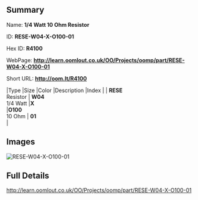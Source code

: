 

## Summary
 
Name: __1/4 Watt 10 Ohm Resistor__

ID: __RESE-W04-X-O100-01__

Hex ID: __R4100__

WebPage: __http://learn.oomlout.co.uk/OO/Projects/oomp/part/RESE-W04-X-O100-01__

Short URL: __http://oom.lt/R4100__


|Type   |Size   |Color   |Description   |Index   |
| __RESE__ <br>Resistor  | __W04__<br>1/4 Watt   |__X__<br>    |__O100__<br>10 Ohm    | __01__<br>  |


## Images
![RESE-W04-X-O100-01](http://oomlout.com/oomp-gen/parts/RESE-W04-X-O100-01/RESE-W04-X-O100-01_420.jpg)

## Full Details

 http://learn.oomlout.co.uk/OO/Projects/oomp/part/RESE-W04-X-O100-01

